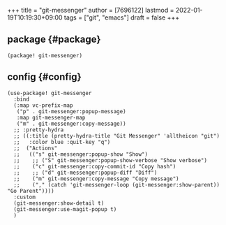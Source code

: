 +++
title = "git-messenger"
author = [7696122]
lastmod = 2022-01-19T10:19:30+09:00
tags = ["git", "emacs"]
draft = false
+++

## package {#package}

```elisp
(package! git-messenger)
```


## config {#config}

```elisp
(use-package! git-messenger
  :bind
  (:map vc-prefix-map
   ("p" . git-messenger:popup-message)
   :map git-messenger-map
   ("m" . git-messenger:copy-message))
  ;; :pretty-hydra
  ;; ((:title (pretty-hydra-title "Git Messenger" 'alltheicon "git")
  ;;   :color blue :quit-key "q")
  ;;  ("Actions"
  ;;   (("s" git-messenger:popup-show "Show")
  ;;    ;; ("S" git-messenger:popup-show-verbose "Show verbose")
  ;;    ("c" git-messenger:copy-commit-id "Copy hash")
  ;;    ;; ("d" git-messenger:popup-diff "Diff")
  ;;    ("m" git-messenger:copy-message "Copy message")
  ;;    ("," (catch 'git-messenger-loop (git-messenger:show-parent)) "Go Parent"))))
  :custom
  (git-messenger:show-detail t)
  (git-messenger:use-magit-popup t)
  )
```
